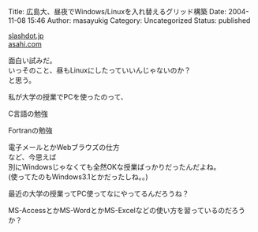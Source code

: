 Title: 広島大、昼夜でWindows/Linuxを入れ替えるグリッド構築
Date: 2004-11-08 15:46
Author: masayukig
Category: Uncategorized
Status: published

[slashdot.jp](http://slashdot.jp/article.pl?sid=04/11/07/0521243&topic=1)  
[asahi.com](http://www.asahi.com/tech/asahinews/TKY200411070072.html)

面白い試みだ。  
いっそのこと、昼もLinuxにしたっていいんじゃないのか？  
と思う。

私が大学の授業でPCを使ったのって、

C言語の勉強

Fortranの勉強

電子メールとかWebブラウズの仕方  
など、今思えば  
別にWindowsじゃなくても全然OKな授業ばっかりだったんだよね。  
(使ってたのもWindows3.1とかだったしね。。)

最近の大学の授業ってPC使ってなにやってるんだろうね？

MS-AccessとかMS-WordとかMS-Excelなどの使い方を習っているのだろうか？
